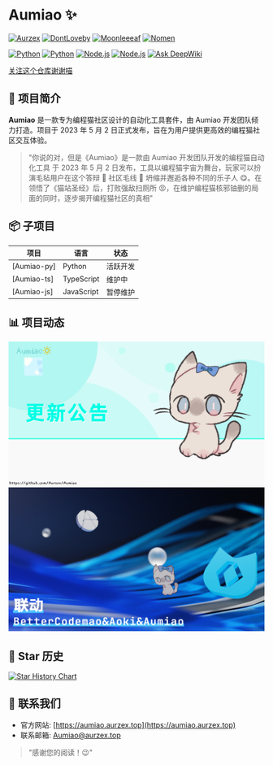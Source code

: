 # Aumiao ✨

[![Aurzex](https://img.shields.io/badge/Aurzex-66ccff)](https://github.com/aurzex/)
[![DontLoveby](https://img.shields.io/badge/DontLoveby-66ccff)](https://github.com/dontLoveby/)
[![Moonleeeaf](https://img.shields.io/badge/Moonleeeaf-66ccff)](https://github.com/MoonLeeeaf/)
[![Nomen](https://img.shields.io/badge/Nomen-66ccff)](https://github.com/helloyork/)

[![Python](https://img.shields.io/badge/Python-3776AB?&logo=python&logoColor=white)](https://www.python.org/)
[![Python](https://img.shields.io/badge/Typescript-0277c8?&logo=typescript&logoColor=white)](https://www.python.org/)
[![Node.js](https://img.shields.io/badge/Node.js-339933?logo=nodedotjs&logoColor=white)](https://nodejs.org/)
[![Node.js](https://img.shields.io/badge/Lua-01007c?logo=lua&logoColor=white)](https://nodejs.org/)
[![Ask DeepWiki](https://deepwiki.com/badge.svg)](https://deepwiki.com/Aurzex/Aumiao)

[关注这个仓库谢谢喵](https://github.com/Wangs-official/CodemaoEDUTools)
## 📌 项目简介

**Aumiao** 是一款专为编程猫社区设计的自动化工具套件，由 Aumiao 开发团队倾力打造。项目于 2023 年 5 月 2 日正式发布，旨在为用户提供更高效的编程猫社区交互体验。

> "你说的对，但是《Aumiao》是一款由 Aumiao 开发团队开发的编程猫自动化工具 于 2023 年 5 月 2 日发布，工具以编程猫宇宙为舞台，玩家可以扮演毛毡用户在这个答辩 💩 社区毛线 🧶 坍缩并邂逅各种不同的乐子人 😋。在领悟了《猫站圣经》后，打败强敌扫厕所 😡，在维护编程猫核邪铀删的局面的同时，逐步揭开编程猫社区的真相"


## 📦 子项目

| 项目 | 语言 | 状态 |
|------|------|------|
| [Aumiao-py] | Python | 活跃开发 |
| [Aumiao-ts] | TypeScript | 维护中 |
| [Aumiao-js] | JavaScript | 暂停维护 |

## 📊 项目动态

![更新动态](./Aumiao-py/src/project/更新.png)
![联动活动](./Aumiao-py/src/project/联动.png)

## 🌟 Star 历史

[![Star History Chart](https://api.star-history.com/svg?repos=aurzex/Aumiao&type=Date)](https://star-history.com/#zybqw/Aumiao&Date)

## 📮 联系我们

- 官方网站: [https://aumiao.aurzex.top](https://aumiao.aurzex.top)
- 联系邮箱: [Aumiao@aurzex.top](mailto:Aumiao@aurzex.top)


> "感谢您的阅读！😉"
